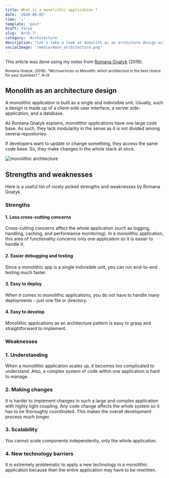 ```yaml
---
title: What is a monolithic application ?
date: '2020-09-05'
time: '☕️'
template: 'post'
draft: false
slug: 'Arch-7'
category: 'Architecture'
description: "Let's take a look at monolith as an archicture design with Romana Gnatyk"
socialImage: '/media/mono_architecture.png'
---
```


This article was done using my notes from [Romana Gnatyk](https://www.n-ix.com/microservices-vs-monolith-which-architecture-best-choice-your-business/) (2018).

<sub>Romana Gnatyk. (2018). "Microservices vs Monolith: which architecture is the best choice for your business?
". N-iX</sub>

## Monolith as an architecture design

A monolithic application is built as a single and indivisible unit. Usually, such a design is made up of a client-side user interface, a server side-application, and a database.

As Romana Gnatyk explains, monolithic applications have one large code base. As such, they lack modularity in the sense as it is not divided among several repositories.

If developers want to update or change something, they access the same code base. So, they make changes in the whole stack at once.

![monolithic architecture](/media/mono_architecture.png)

## Strengths and weaknesses

Here is a useful list of nicely picked strengths and weaknesses by Romana Gnatyk.

### Strengths

#### 1. Less cross-cutting concerns

Cross-cutting concerns affect the whole application (such as logging, handling, caching, and performance monitoring). In a monolithic application, this area of functionality concerns only one application so it is easier to handle it.

#### 2. Easier debugging and testing

Since a monolithic app is a single indivisible unit, you can run end-to-end testing much faster.

#### 3. Easy to deploy

When it comes to monolithic applications, you do not have to handle many deployments – just one file or directory.

#### 4. Easy to develop

Monolithic applications as an architecture pattern is easy to grasp and straightforward to implement.

### Weaknesses

### 1. Understanding

When a monolithic application scales up, it becomes too complicated to understand. Also, a complex system of code within one application is hard to manage.

### 2. Making changes

It is harder to implement changes in such a large and complex application with highly tight coupling. Any code change affects the whole system so it has to be thoroughly coordinated. This makes the overall development process much longer.

### 3. Scalability

You cannot scale components independently, only the whole application.

### 4. New technology barriers

It is extremely problematic to apply a new technology in a monolithic application because then the entire application may have to be rewritten.